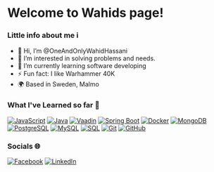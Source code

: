 # Welcome to Wahids page!

### Little info about me ℹ
- 👋 Hi, I’m @OneAndOnlyWahidHassani
- 👀 I’m interested in solving problems and needs.
- 🚀 I’m currently learning software developing
- ⚡ Fun fact: I like Warhammer 40K
- 🌍 Based in Sweden, Malmo

### What I've Learned so far 🚀

[![JavaScript](https://img.shields.io/badge/JavaScript-F7DF1E?style=for-the-badge&logo=javascript&logoColor=black)](https://developer.mozilla.org/en-US/docs/Web/JavaScript)
[![Java](https://img.shields.io/badge/Java-007396?style=for-the-badge&logo=java&logoColor=white)](https://www.java.com/)
[![Vaadin](https://img.shields.io/badge/Vaadin-00B4F0?style=for-the-badge&logo=vaadin&logoColor=white)](https://vaadin.com/)
[![Spring Boot](https://img.shields.io/badge/Spring%20Boot-6DB33F?style=for-the-badge&logo=springboot&logoColor=white)](https://spring.io/projects/spring-boot)
[![Docker](https://img.shields.io/badge/Docker-2496ED?style=for-the-badge&logo=docker&logoColor=white)](https://www.docker.com/)
[![MongoDB](https://img.shields.io/badge/MongoDB-47A248?style=for-the-badge&logo=mongodb&logoColor=white)](https://www.mongodb.com/)
[![PostgreSQL](https://img.shields.io/badge/PostgreSQL-336791?style=for-the-badge&logo=postgresql&logoColor=white)](https://www.postgresql.org/)
[![MySQL](https://img.shields.io/badge/MySQL-4479A1?style=for-the-badge&logo=mysql&logoColor=white)](https://www.mysql.com/)
[![SQL](https://img.shields.io/badge/SQL-CC2927?style=for-the-badge&logo=microsoft-sql-server&logoColor=white)](https://en.wikipedia.org/wiki/SQL)
[![Git](https://img.shields.io/badge/Git-F05032?style=for-the-badge&logo=git&logoColor=white)](https://git-scm.com/)
[![GitHub](https://img.shields.io/badge/GitHub-181717?style=for-the-badge&logo=github&logoColor=white)](https://github.com/)

### Socials 🌐

[![Facebook](https://img.shields.io/badge/Facebook-1877F2?style=for-the-badge&logo=facebook&logoColor=white)](https://www.facebook.com/Thecoolguywhern/)
[![LinkedIn](https://img.shields.io/badge/LinkedIn-0A66C2?style=for-the-badge&logo=linkedin&logoColor=white)](https://www.linkedin.com/in/wahid-hassani-wh)


